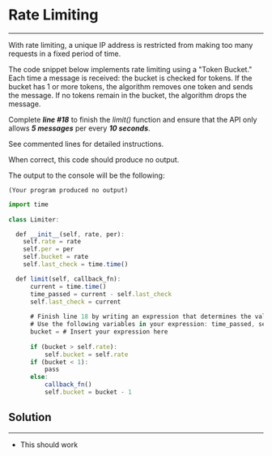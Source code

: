 # Rate Limiting

---

With rate limiting, a unique IP address is restricted from making too many requests in a fixed period of time.

The code snippet below implements rate limiting using a "Token Bucket." Each time a message is received: the bucket is checked for tokens. If the bucket has 1 or more tokens, the algorithm removes one token and sends the message. If no tokens remain in the bucket, the algorithm drops the message.

Complete ***line #18*** to finish the *limit()* function and ensure that the API only allows ***5 messages*** per every ***10 seconds***.

See commented lines for detailed instructions.

When correct, this code should produce no output.

The output to the console will be the following:

```
(Your program produced no output)
```

```jsx
import time
    
class Limiter:

  def __init__(self, rate, per):
    self.rate = rate
    self.per = per
    self.bucket = rate
    self.last_check = time.time()

  def limit(self, callback_fn):
      current = time.time()
      time_passed = current - self.last_check
      self.last_check = current
      
      # Finish line 18 by writing an expression that determines the value of the bucket
      # Use the following variables in your expression: time_passed, self.bucket, self.rate, and self.per 
      bucket = # Insert your expression here
      
      if (bucket > self.rate):
          self.bucket = self.rate
      if (bucket < 1):
          pass
      else:
          callback_fn()
          self.bucket = bucket - 1
```

## Solution

---

- This should work
